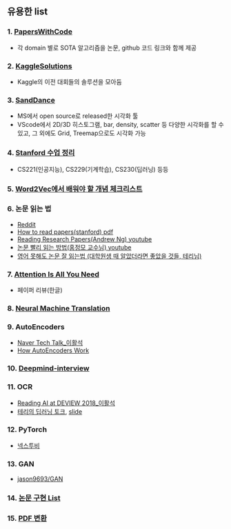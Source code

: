 ## 유용한 list
### 1. [PapersWithCode](https://paperswithcode.com/sota?fbclid=IwAR0wJ4AfqQsUmFvEoInroZ-95In85S5dL1283PgCg-2EMyB-TVa-eYIjyuc)
- 각 domain 별로 SOTA 알고리즘을 논문, github 코드 링크와 함께 제공

### 2. [KaggleSolutions](http://kagglesolutions.com/?fbclid=IwAR0BYXob5ju8hHWQvZD17qjxew-dQSuGyXDLUoQ-SKTozCdJig3IQb_a5dA)
- Kaggle의 이전 대회들의 솔루션을 모아둠

### 3. [SandDance](https://marketplace.visualstudio.com/items?itemName=msrvida.vscode-sanddance&fbclid=IwAR1xHlwxSTTd1tjanq3o-F4BtFJ932YKZ5kdEEFncCJxnbq4uDGhMl-bWwA)
- MS에서 open source로 released한 시각화 툴
- VScode에서 2D/3D 히스토그램, bar, density, scatter 등 다양한 시각화를 할 수 있고, 그 외에도 Grid, Treemap으로도 시각화 가능

### 4. [Stanford 수업 정리](https://stanford.edu/~shervine/l/ko/?fbclid=IwAR0WTW2o42KEkBB6Lu9sgPPVlI7pYRs8zoxYFApyVPMQUHg2M1kh4QlW2a4)
- CS221(인공지능), CS229(기계학습), CS230(딥러닝) 등등

### 5. [Word2Vec에서 배워야 할 개념 체크리스트](https://orill.tistory.com/9?fbclid=IwAR2wuWpBYjATGon_Ej6slywcZkHD839KOv34b92_RVqtmo6g-NNrNu3Mcgo)

### 6. 논문 읽는 법
- [Reddit](https://www.reddit.com/r/MachineLearning/comments/de5wam/d_how_do_you_read_large_numbers_of_academic/)
- [How to read papers(stanford) pdf](https://web.stanford.edu/class/ee384m/Handouts/HowtoReadPaper.pdf)
- [Reading Research Papers(Andrew Ng) youtube](https://youtu.be/733m6qBH-jI)
- [논문 빨리 읽는 방법(홍정모 교수님) youtube](https://youtu.be/JXRWb8MS38E)
- [영어 못해도 논문 잘 읽는법 (대학원생 때 알았더라면 좋았을 것들, 테리님)](http://bitly.kr/xdj5PmT)

### 7. [Attention Is All You Need](https://jalammar.github.io/illustrated-transformer/)
- 페이퍼 리뷰(한글)

### 8. [Neural Machine Translation](https://blog.naver.com/bcj1210/221593568131)

### 9. AutoEncoders
- [Naver Tech Talk_이활석](https://d2.naver.com/news/0956269)
- [How AutoEncoders Work](https://www.kaggle.com/subinium/how-autoencoders-work-korean-ver?fbclid=IwAR0RQZ0TyMvEI668YwlZDrerb59zpb9PgaD3w2AgH9UMKW0h3QIdCmViJ4A)

### 10. [Deepmind-interview](http://bit.ly/carpedm20-interview)

### 11. OCR
- [Reading AI at DEVIEW 2018_이활석](https://deview.kr/2018/schedule/235)
- [테리의 딥러닝 토크](https://l.facebook.com/l.php?u=https%3A%2F%2Fwww.youtube.com%2Fwatch%3Fv%3DckRFBl_XWFg%26list%3DPL0oFI08O71gKEXITQ7OG2SCCXkrtid7Fq%26index%3D60%26fbclid%3DIwAR0o7vSqj84VV6zdE-0ZrVtctjVoIYlYjDmGDH1sUbmIW49uF-WASw0831E&h=AT0kzxHfkQiJbOzRwf2y-52-YaIyuz9ZdICYZ2IR86w0K-UwsvHB3ra305SKJk7hjSX2bXYS_3eibx89EZPjq-fVN913Ac7sObHoOcr7ToMzftoYTpbcrccX6KwdX6mcL30wgOdd7vk1D8W397rGYUs2Sxty1xoMUq_KTWuqoM6F3_5qeMBBolVHh_iqLuPi6K4bTSxWqQzllIZZoybq0ZwEeR9RrGF5CnjnqUYa31-AGtG0zX0UnNSxaRxrgTjb3XqReomz8TwErEtiJzOQKsXjlSicGaWv76AYKPvD1c3jIIWCnjZYYfl-8kiXEOTff032AGjpALhu2hIAEX4SS7MlOgTGhJrwImqq5jpUbjEZqIUnVz-nUz9GXhYlf_Z3_hEg_Qp19qnH5n71rYFuDZPq3R6Tcmn0LnRIjFWGaQt99E6R2l8U5Ejoc7edSlX3qPoh5yrnXmCyZU2nPrvj0r79Qw-hqxmo491PXF4Jexe1QklTRmzF7H9_ZizKXkTqA0423IcsYz_LzVX3ojItCa1qK-evFnHj1QdrB2WY21T5UzutRnPvvvKTyMjhcHjU5Z9niDCRUN43j_wcoBVY1vg3fb3aX1ZTCoDZCZP5_9u8RhAOuf1uzTlKAiIf2LkR55LQ0GiZWQ), [slide](https://l.facebook.com/l.php?u=https%3A%2F%2Fwww.slideshare.net%2FTerryTaewoongUm%2Fa-brief-introduction-to-ocr-optical-character-recognition%3Ffbclid%3DIwAR2Nrf7PPDDjO-zLSWEIHufjJvZKSigkrsnaXG-_qjJhevffomAyG3WaWQU&h=AT175JZwRCQ0Bc5wTneAG6bb1R3-fXJe69Zbeq6foxAy7RRnwP7yUfzteNNzmmLRYcSbLXrEgoZV7JK3_rU62vbk64RzrnUWj9SgZjIBwTsTpvl-AGsn_y7aHVKqQU1La8ZnWKpBmSkSSnOnkBp6Sl1jwLLefZDs77ZhMYaXrV9N8PZWHTxo1Dys2B7QZLK3tj4K2IcjaX7jd8zdctwYVhgw5YLFcgnHi3OSfVr7fnS8C-CYsjlEilgR5ww85ZNoEYD8fPW6_lWsoQJtAHc4QeUVyqONcrSYPI0dh8TQBPSIaFgD6nR42grEI9aSHqKiKUY-C4Pd_0mdEYv4ZCAChcneE6zAzQCor4Q8cEiDG6kmqWWTioKdb4WwPay9K_FXN9frsfmldyLwXnuDK_cV9QAtcqFY7CjU0C2x2epQBKH_1kt0o0k0musIFQTNCrIp8izSBz4od_-fcUEI6Am3XoWha37Ho9lbDT-VsrLG8_Gg-XStNAmraXABgQoITRVYNsRyHh-6xxwLuzbW7icbeUu2Z_OiDga6qdcl2ISOArpKdRNJfqIpPgc1DwIpqyBBwh4H3qzGvsG6MNfpIe0ZunW6ktBkhLAM-ZPBJOyhE4TvnZVZkngaxG71ZTen5FFAZ3vU6w1GpQ)

### 12. PyTorch
- [넥스투비](https://blog.naver.com/nextobe/221096550395)

### 13. GAN
- [jason9693/GAN](https://github.com/jason9693/GAN)


### 14. [논문 구현 List](https://www.reddit.com/r/MachineLearning/comments/8vmuet/d_what_deep_learning_papers_should_i_implement_to/)


### 15. [PDF 변환](https://tools.pdf24.org/ko/)
